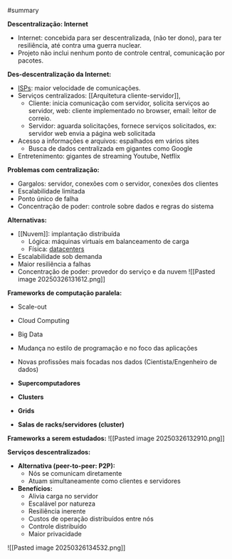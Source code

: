 #summary 

**Descentralização: Internet**
- Internet: concebida para ser descentralizada, (não ter dono), para ter resiliência, até contra uma guerra nuclear.
- Projeto não inclui nenhum ponto de controle central, comunicação por pacotes.

**Des-descentralização da Internet:**
- [ISPs](ISP): maior velocidade de comunicações.
- Serviços centralizados: [[Arquitetura cliente-servidor]],
	- Cliente: inicia comunicação com servidor, solicita serviços ao servidor, web: cliente implementado no browser, email: leitor de correio.
	- Servidor: aguarda solicitações, fornece serviços solicitados, ex: servidor web envia a página web solicitada
- Acesso a informações e arquivos: espalhados em vários sites
	- Busca de dados centralizada em gigantes como Google
- Entretenimento: gigantes de streaming Youtube, Netflix

**Problemas com centralização:**
- Gargalos: servidor, conexões com o servidor, conexões dos clientes
- Escalabilidade limitada
- Ponto único de falha
- Concentração de poder: controle sobre dados e regras do sistema

**Alternativas:**
- [[Nuvem]]: implantação distribuída
	- Lógica: máquinas virtuais em balanceamento de carga
	- Física: [datacenters](Datacenter)
- Escalabilidade sob demanda
- Maior resiliência a falhas
- Concentração de poder: provedor do serviço e da nuvem
![[Pasted image 20250326131612.png]]

**Frameworks de computação paralela:**
- Scale-out
- Cloud Computing
- Big Data
- Mudança no estilo de programação e no foco das aplicações
- Novas profissões mais focadas nos dados (Cientista/Engenheiro de dados)

- **Supercomputadores**
- **Clusters**
- **Grids**
- **Salas de racks/servidores (cluster)**

**Frameworks a serem estudados:**
![[Pasted image 20250326132910.png]]

**Serviços descentralizados:**
- **Alternativa (peer-to-peer: P2P):**
	- Nós se comunicam diretamente
	- Atuam simultaneamente como clientes e servidores
- **Benefícios:**
	- Alivia carga no servidor
	- Escalável por natureza
	- Resiliência inerente
	- Custos de operação distribuídos entre nós
	- Controle distribuído
	- Maior privacidade

![[Pasted image 20250326134532.png]]

